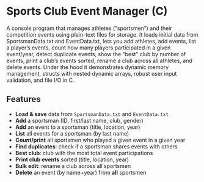 # Sports Club Event Manager (C)

A console program that manages athletes (“sportsmen”) and their competition events using plain-text files for storage. It loads initial data from SportsmanData.txt and EventData.txt, lets you add athletes, add events, list a player’s events, count how many players participated in a given event/year, detect duplicate events, show the “best” club by number of events, print a club’s events sorted, rename a club across all athletes, and delete events.
Under the hood it demonstrates dynamic memory management, structs with nested dynamic arrays, robust user input validation, and file I/O in C.

## Features
- **Load & save** data from `SportsmanData.txt` and `EventData.txt`
- **Add** a sportsman (ID, first/last name, club, gender)
- **Add** an event to a sportsman (title, location, year)
- **List** all events for a sportsman (by last name)
- **Count/print** all sportsmen who played a given event in a given year
- **Find duplicates**: check if a sportsman shares events with others
- **Best club**: club with the most total event participations
- **Print club events** sorted (title, location, year)
- **Bulk edit**: rename a club across all sportsmen
- **Delete** an event (by name+year) from **all** sportsmen
